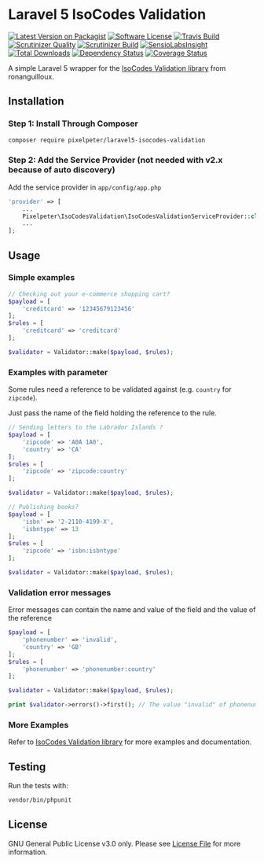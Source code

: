 # Laravel 5 IsoCodes Validation

[![Latest Version on Packagist](https://img.shields.io/packagist/v/pixelpeter/laravel5-isocodes-validation.svg?style=flat-square)](https://packagist.org/packages/pixelpeter/laravel5-isocodes-validation)
[![Software License](https://img.shields.io/badge/license-GPL-brightgreen.svg?style=flat-square)](LICENSE.md)
[![Travis Build](https://img.shields.io/travis/pixelpeter/laravel5-isocodes-validation/master.svg?style=flat-square)](https://travis-ci.org/pixelpeter/laravel5-isocodes-validation)
[![Scrutinizer Quality](https://img.shields.io/scrutinizer/g/pixelpeter/laravel5-isocodes-validation.svg?style=flat-square)](https://scrutinizer-ci.com/g/pixelpeter/laravel5-isocodes-validation)
[![Scrutinizer Build](https://img.shields.io/scrutinizer/build/g/pixelpeter/laravel5-isocodes-validation.svg?style=flat-square)](https://scrutinizer-ci.com/g/pixelpeter/laravel5-isocodes-validation)
[![SensioLabsInsight](https://img.shields.io/sensiolabs/i/32635b20-a120-46de-a1af-4ce876bdcfbe.svg?style=flat-square)](https://insight.sensiolabs.com/projects/32635b20-a120-46de-a1af-4ce876bdcfbe)
[![Total Downloads](https://img.shields.io/packagist/dt/pixelpeter/laravel5-isocodes-validation.svg?style=flat-square)](https://packagist.org/packages/pixelpeter/laravel5-isocodes-validation)
[![Dependency Status](https://www.versioneye.com/user/projects/5741a445ce8d0e004505ea3c/badge.svg?style=flat)](https://www.versioneye.com/user/projects/5741a445ce8d0e004505ea3c)
[![Coverage Status](https://coveralls.io/repos/github/pixelpeter/laravel5-isocodes-validation/badge.svg?branch=master)](https://coveralls.io/github/pixelpeter/laravel5-isocodes-validation?branch=master)

A simple Laravel 5 wrapper for the [IsoCodes Validation library](https://github.com/ronanguilloux/IsoCodes) from ronanguilloux.

## Installation

### Step 1: Install Through Composer
``` bash
composer require pixelpeter/laravel5-isocodes-validation
```

### Step 2: Add the Service Provider (not needed with v2.x because of auto discovery)
Add the service provider in `app/config/app.php`
```php
'provider' => [
    ...
    Pixelpeter\IsoCodesValidation\IsoCodesValidationServiceProvider::class,
    ...
];
```

## Usage

### Simple examples

```php
// Checking out your e-commerce shopping cart?
$payload = [
    'creditcard' => '12345679123456'
];
$rules = [
    'creditcard' => 'creditcard'
];

$validator = Validator::make($payload, $rules);
```

### Examples with parameter
Some rules need a reference to be validated against (e.g. `country` for `zipcode`).

Just pass the name of the field holding the reference to the rule.

```php
// Sending letters to the Labrador Islands ?
$payload = [
    'zipcode' => 'A0A 1A0',
    'country' => 'CA'
];
$rules = [
    'zipcode' => 'zipcode:country'
];

$validator = Validator::make($payload, $rules);

// Publishing books?
$payload = [
    'isbn' => '2-2110-4199-X',
    'isbntype' => 13
];
$rules = [
    'zipcode' => 'isbn:isbntype'
];

$validator = Validator::make($payload, $rules);
```

### Validation error messages
Error messages can contain the name and value of the field and the value of the reference
```php
$payload = [
    'phonenumber' => 'invalid',
    'country' => 'GB'
];
$rules = [
    'phonenumber' => 'phonenumber:country'
];

$validator = Validator::make($payload, $rules);

print $validator->errors()->first(); // The value "invalid" of phonenumber is not valid for "GB".
```

### More Examples
Refer to [IsoCodes Validation library](https://github.com/ronanguilloux/IsoCodes) for more examples and documentation.

## Testing
Run the tests with:
```bash
vendor/bin/phpunit
```

## License

GNU General Public License v3.0 only. Please see [License File](LICENSE.md) for more information.
